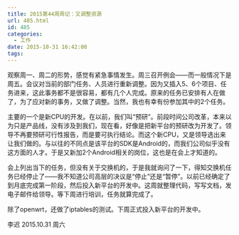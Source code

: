 ```yaml
---
title: 2015第44周周记：又调整资源
url: 485.html
id: 485
categories:
  - 工作
date: 2015-10-31 16:42:00
tags:
---
```


观察周一、周二的形势，感觉有紧急事情发生。周三召开例会——而一般情况下是周五。会议对当前的部门任务、人员进行重新调整。因为又插入5、6个项目、任务进来，这此事务都不是很容易，都有几个人完成。原来的任务已安排有人在做了，为了应对新的事务，又做了调整。当然，我也有幸有份参加其中的2个任务。 
<!-- more --> 
主要的一个是新CPU的开发。在以前，我们叫“预研”。前段时间公司改革，本来以为只是产品线，没有涉及到我们，现在看，好像是把新平台的预研改为开发了。领导不再要预研可行性报告，而是要可执行结论。而这个新CPU，又是领导选出来让我们做的。与以往的不同点是该平台的SDK是Android的，而我们公司似乎没有这方面的人才。于是又新加2个Android相关的岗位，这也是在会上才知道的。 

会上列出当下的任务，但没有关于交换机的，于是我就询问了一下，得知交换机任务已经停止了——我不知道公司高层的决议是“停止”还是“暂停”。以前已经确定了到月底完成第一阶段，然后投入新平台的开发中。这周就整理代码，写写文档，发电子邮件给领导。等下周进行培训，任务就算完成了。 

除了openwrt，还做了iptables的测试。下周正式投入新平台的开发中。 

李迟 2015.10.31 周六
